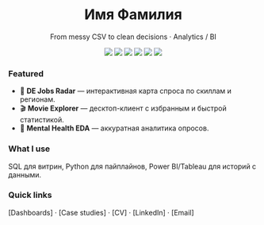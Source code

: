 <h1 align="center">Имя Фамилия</h1>
<p align="center">From messy CSV to clean decisions · Analytics / BI</p>

<p align="center">
  <img src="https://img.shields.io/badge/Python-3776AB?logo=python&logoColor=white">
  <img src="https://img.shields.io/badge/SQL-336791?logo=postgresql&logoColor=white">
  <img src="https://img.shields.io/badge/Power_BI-F2C811?logo=powerbi&logoColor=000">
  <img src="https://img.shields.io/badge/Tableau-E97627?logo=tableau&logoColor=white">
  <img src="https://img.shields.io/badge/Pandas-150458?logo=pandas&logoColor=white">
  <img src="https://img.shields.io/badge/Plotly-3F4F75?logo=plotly&logoColor=white">
</p>

### Featured
- 🎯 **DE Jobs Radar** — интерактивная карта спроса по скиллам и регионам.  
- 🎬 **Movie Explorer** — десктоп-клиент с избранным и быстрой статистикой.  
- 🧠 **Mental Health EDA** — аккуратная аналитика опросов.

### What I use
SQL для витрин, Python для пайплайнов, Power BI/Tableau для историй с данными.

### Quick links
[Dashboards] · [Case studies] · [CV] · [LinkedIn] · [Email]
